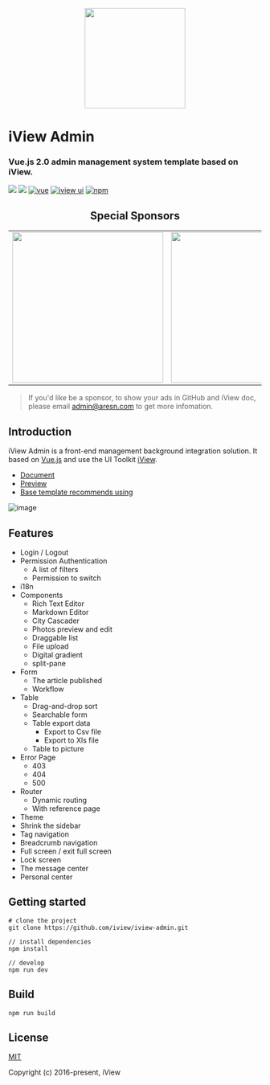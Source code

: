 <p align="center">
    <a href="https://www.iviewui.com">
        <img width="200" src="https://file.iviewui.com/logo-new.svg">
    </a>
</p>

<h1>
iView Admin
    <h3>Vue.js 2.0 admin management system template based on iView.</h3>
</h1>

[![](https://img.shields.io/github/release/iview/iview-admin.svg)](https://github.com/iview/iview-admin/releases)
[![](https://img.shields.io/travis/iview/iview-admin.svg?style=flat-square)](https://travis-ci.org/iview/iview-admin)
[![vue](https://img.shields.io/badge/vue-2.5.17-brightgreen.svg?style=flat-square)](https://github.com/vuejs/vue)
[![iview ui](https://img.shields.io/badge/iview-3.2.2-brightgreen.svg?style=flat-square)](https://github.com/iview/iview)
[![npm](https://img.shields.io/npm/l/express.svg)]()

<h2 align="center">Special Sponsors</h2>
<table>
      <tbody>
        <tr>
          <td align="center" valign="middle">
            <a href="https://segmentfault.com/ls/1650000016424063" target="_blank">
              <img width="300" src="https://file.iviewui.com/asd/asd-i-2.png">
            </a>
          </td>
          <td align="center" valign="middle">
            <a href="https://e.coding.net/?utm_source=iview" target="_blank">
              <img width="300" src="https://file.iviewui.com/asd/asd-coding3.png">
            </a>
          </td>
            <td align="center" valign="middle">
            <a href="https://cn.udacity.com/fend/?utm_source=iviewui&utm_medium=banner&utm_campaign=fend" target="_blank">
              <img width="300" src="https://file.iviewui.com/asd/asd-u-new-2.png">
            </a>
          </td>
        </tr>
      </tbody>
</table>

> If you'd like be a sponsor, to show your ads in GitHub and iView doc, please email admin@aresn.com to get more infomation.

## Introduction

iView Admin is a front-end management background integration solution. It based on [Vue.js](https://github.com/vuejs/vue) and use the UI Toolkit [iView](https://github.com/iview/iview).

- [Document](https://lison16.github.io/iview-admin-doc/)
- [Preview](https://admin.iviewui.com/)
- [Base template recommends using](https://github.com/iview/iview-admin/tree/template)

![image](https://file.iviewui.com/admin-dist/admin-preview.png)

## Features

- Login / Logout
- Permission Authentication
    - A list of filters
    - Permission to switch
- i18n
- Components
    - Rich Text Editor
    - Markdown Editor
    - City Cascader
    - Photos preview and edit
    - Draggable list
    - File upload
    - Digital gradient
    - split-pane
- Form
    - The article published
    - Workflow
- Table
    - Drag-and-drop sort
    - Searchable form
    - Table export data
        - Export to Csv file
        - Export to Xls file
    - Table to picture
- Error Page
    - 403
    - 404
    - 500
- Router
    - Dynamic routing
    - With reference page
- Theme
- Shrink the sidebar
- Tag navigation
- Breadcrumb navigation
- Full screen / exit full screen
- Lock screen
- The message center
- Personal center

## Getting started
```bush
# clone the project
git clone https://github.com/iview/iview-admin.git

// install dependencies
npm install

// develop
npm run dev
```

## Build
```bush
npm run build
```

## License
[MIT](http://opensource.org/licenses/MIT)

Copyright (c) 2016-present, iView
